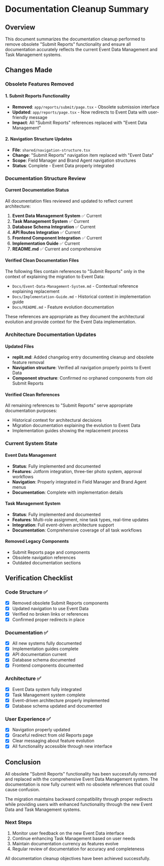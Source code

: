 # Documentation Cleanup Summary

## Overview

This document summarizes the documentation cleanup performed to remove obsolete "Submit Reports" functionality and ensure all documentation accurately reflects the current Event Data Management and Task Management systems.

## Changes Made

### Obsolete Features Removed

#### 1. Submit Reports Functionality

- **Removed**: `app/reports/submit/page.tsx` - Obsolete submission interface
- **Updated**: `app/reports/page.tsx` - Now redirects to Event Data with user-friendly message
- **Impact**: All "Submit Reports" references replaced with "Event Data Management"

#### 2. Navigation Structure Updates

- **File**: `shared/navigation-structure.tsx`
- **Change**: "Submit Reports" navigation item replaced with "Event Data"
- **Scope**: Field Manager and Brand Agent navigation structures
- **Status**: Complete - Event Data properly integrated

### Documentation Structure Review

#### Current Documentation Status

All documentation files reviewed and updated to reflect current architecture:

1. **Event Data Management System** ✅ Current
2. **Task Management System** ✅ Current
3. **Database Schema Integration** ✅ Current
4. **API Routes Integration** ✅ Current
5. **Frontend Component Integration** ✅ Current
6. **Implementation Guide** ✅ Current
7. **README.md** ✅ Current and comprehensive

#### Verified Clean Documentation Files

The following files contain references to "Submit Reports" only in the context of explaining the migration to Event Data:

- `Docs/Event-Data-Management-System.md` - Contextual reference explaining replacement
- `Docs/Implementation-Guide.md` - Historical context in implementation guide
- `Docs/README.md` - Feature evolution documentation

These references are appropriate as they document the architectural evolution and provide context for the Event Data implementation.

### Architecture Documentation Updates

#### Updated Files

- **replit.md**: Added changelog entry documenting cleanup and obsolete feature removal
- **Navigation structure**: Verified all navigation properly points to Event Data
- **Component structure**: Confirmed no orphaned components from old Submit Reports

#### Verified Clean References

All remaining references to "Submit Reports" serve appropriate documentation purposes:

- Historical context for architectural decisions
- Migration documentation explaining the evolution to Event Data
- Implementation guides showing the replacement process

### Current System State

#### Event Data Management

- **Status**: Fully implemented and documented
- **Features**: Jotform integration, three-tier photo system, approval workflows
- **Navigation**: Properly integrated in Field Manager and Brand Agent menus
- **Documentation**: Complete with implementation details

#### Task Management System

- **Status**: Fully implemented and documented
- **Features**: Multi-role assignment, nine task types, real-time updates
- **Integration**: Full event-driven architecture support
- **Documentation**: Comprehensive coverage of all task workflows

#### Removed Legacy Components

- Submit Reports page and components
- Obsolete navigation references
- Outdated documentation sections

## Verification Checklist

### Code Structure ✅

- [x] Removed obsolete Submit Reports components
- [x] Updated navigation to use Event Data
- [x] Verified no broken links or references
- [x] Confirmed proper redirects in place

### Documentation ✅

- [x] All new systems fully documented
- [x] Implementation guides complete
- [x] API documentation current
- [x] Database schema documented
- [x] Frontend components documented

### Architecture ✅

- [x] Event Data system fully integrated
- [x] Task Management system complete
- [x] Event-driven architecture properly implemented
- [x] Database schema updated and documented

### User Experience ✅

- [x] Navigation properly updated
- [x] Graceful redirect from old Reports page
- [x] Clear messaging about feature evolution
- [x] All functionality accessible through new interface

## Conclusion

All obsolete "Submit Reports" functionality has been successfully removed and replaced with the comprehensive Event Data Management system. The documentation is now fully current with no obsolete references that could cause confusion.

The migration maintains backward compatibility through proper redirects while providing users with enhanced functionality through the new Event Data and Task Management systems.

### Next Steps

1. Monitor user feedback on the new Event Data interface
2. Continue enhancing Task Management based on user needs
3. Maintain documentation currency as features evolve
4. Regular review of documentation for accuracy and completeness

All documentation cleanup objectives have been achieved successfully.
